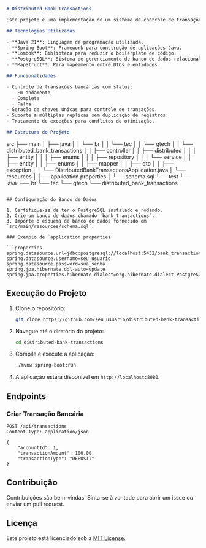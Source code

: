 ```markdown
# Distributed Bank Transactions

Este projeto é uma implementação de um sistema de controle de transações bancárias distribuídas utilizando Spring Boot, Lombok e PostgreSQL. O sistema é projetado para garantir a integridade das transações em ambientes com múltiplas réplicas, utilizando otimização de bloqueio (Optimistic Locking).

## Tecnologias Utilizadas

- **Java 21**: Linguagem de programação utilizada.
- **Spring Boot**: Framework para construção de aplicações Java.
- **Lombok**: Biblioteca para reduzir o boilerplate de código.
- **PostgreSQL**: Sistema de gerenciamento de banco de dados relacional.
- **MapStruct**: Para mapeamento entre DTOs e entidades.

## Funcionalidades

- Controle de transações bancárias com status:
  - Em andamento
  - Completa
  - Falha
- Geração de chaves únicas para controle de transações.
- Suporte a múltiplas réplicas sem duplicação de registros.
- Tratamento de exceções para conflitos de otimização.

## Estrutura do Projeto

```
src
├── main
│   ├── java
│   │   └── br
│   │       └── tec
│   │           └── gtech
│   │               └── distributed_bank_transactions
│   │                   ├── controller
│   │                   ├── distributed
│   │                   │   ├── entity
│   │                   │   ├── enums
│   │                   │   ├── repository
│   │                   │   └── service
│   │                   ├── entity
│   │                   ├── enums
│   │                   ├── mapper
│   │                   ├── dto
│   │                   ├── exception
│   │                   └── DistributedBankTransactionsApplication.java
│   └── resources
│       ├── application.properties
│       └── schema.sql
└── test
    └── java
        └── br
            └── tec
                └── gtech
                    └── distributed_bank_transactions
```

## Configuração do Banco de Dados

1. Certifique-se de ter o PostgreSQL instalado e rodando.
2. Crie um banco de dados chamado `bank_transactions`.
3. Importe o esquema de banco de dados fornecido em `src/main/resources/schema.sql`.

### Exemplo de `application.properties`

```properties
spring.datasource.url=jdbc:postgresql://localhost:5432/bank_transactions
spring.datasource.username=seu_usuario
spring.datasource.password=sua_senha
spring.jpa.hibernate.ddl-auto=update
spring.jpa.properties.hibernate.dialect=org.hibernate.dialect.PostgreSQLDialect
```

## Execução do Projeto

1. Clone o repositório:
   ```bash
   git clone https://github.com/seu_usuario/distributed-bank-transactions.git
   ```

2. Navegue até o diretório do projeto:
   ```bash
   cd distributed-bank-transactions
   ```

3. Compile e execute a aplicação:
   ```bash
   ./mvnw spring-boot:run
   ```

4. A aplicação estará disponível em `http://localhost:8080`.

## Endpoints

### Criar Transação Bancária

```http
POST /api/transactions
Content-Type: application/json

{
    "accountId": 1,
    "transactionAmount": 100.00,
    "transactionType": "DEPOSIT"
}
```

## Contribuição

Contribuições são bem-vindas! Sinta-se à vontade para abrir um issue ou enviar um pull request.

## Licença

Este projeto está licenciado sob a [MIT License](LICENSE).
```
